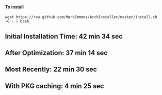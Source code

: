 #### To install

```shell
wget https://raw.github.com/MarkEmmons/ArchInstaller/master/install.sh -O - | bash
```

Initial Installation Time: 42 min 34 sec
------------------------------------
After Optimization: 37 min 14 sec
------------------------------------
Most Recently: 22 min 30 sec
------------------------------------
With PKG caching: 4 min 25 sec
------------------------------------